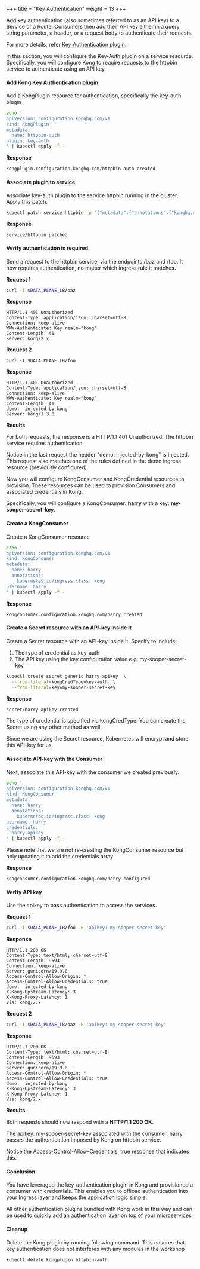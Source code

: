 +++
title = "Key Authentication"
weight = 13
+++

Add key authentication (also sometimes referred to as an API key) to a Service or a Route. Consumers then add their API key either in a query string parameter, a header, or a request body to authenticate their requests.

For more details, refer [Key Authentication plugin](https://docs.konghq.com/hub/kong-inc/key-auth/).

In this section, you will configure the  Key-Auth  plugin on a service resource. Specifically, you will configure Kong to require requests to the httpbin service to authenticate using an API key.

#### Add Kong Key Authentication plugin
Add a KongPlugin resource for authentication, specifically the key-auth plugin

```bash
echo '
apiVersion: configuration.konghq.com/v1
kind: KongPlugin
metadata:
  name: httpbin-auth
plugin: key-auth
' | kubectl apply -f -
```


**Response**

```
kongplugin.configuration.konghq.com/httpbin-auth created
```

#### Associate plugin to service
Associate key-auth plugin to the service httpbin running in the cluster. Apply  this patch. 

```bash
kubectl patch service httpbin -p '{"metadata":{"annotations":{"konghq.com/plugins":"httpbin-auth"}}}'
```

**Response**

```
service/httpbin patched
```

#### Verify authentication is required
Send a request to the httpbin service, via the endpoints  /baz and /foo.  It now requires authentication, no matter which ingress rule it matches. 

**Request 1**

```bash
curl -I $DATA_PLANE_LB/baz
```

**Response**

```
HTTP/1.1 401 Unauthorized
Content-Type: application/json; charset=utf-8
Connection: keep-alive
WWW-Authenticate: Key realm="kong"
Content-Length: 41
Server: kong/2.x
```


**Request 2**

```
curl -I $DATA_PLANE_LB/foo
```

**Response**
```
HTTP/1.1 401 Unauthorized
Content-Type: application/json; charset=utf-8
Connection: keep-alive
WWW-Authenticate: Key realm="kong"
Content-Length: 41
demo:  injected-by-kong
Server: kong/1.3.0
```

**Results**

For both requests, the response is a HTTP/1.1 401 Unauthorized. The httpbin service requires authentication. 

Notice in the last request the header "demo: injected-by-kong" is injected. This request also matches one of the rules defined in the demo ingress resource (previously configured). 

Now you will configure KongConsumer and KongCredential resources to provision. These resources can be used to provision Consumers and associated credentials in Kong.

Specifically, you will configure a KongConsumer: **harry** with a key: **my-sooper-secret-key**. 

#### Create a KongConsumer
Create a KongConsumer resource

```bash
echo '
apiVersion: configuration.konghq.com/v1
kind: KongConsumer
metadata:
  name: harry
  annotations:
    kubernetes.io/ingress.class: kong
username: harry
' | kubectl apply -f -
```


**Response**

```
kongconsumer.configuration.konghq.com/harry created
```

#### Create a Secret resource with an API-key inside it

Create a Secret resource with an API-key inside it. Specify to include:
1. The type of credential as key-auth
2. The API key using the key configuration value e.g. my-sooper-secret-key

```bash
kubectl create secret generic harry-apikey  \
  --from-literal=kongCredType=key-auth  \
  --from-literal=key=my-sooper-secret-key
```

**Response**

```
secret/harry-apikey created
```

The type of credential is specified via kongCredType. You can create the Secret using any other method as well.

Since we are using the Secret resource, Kubernetes will encrypt and store this API-key for us.

#### Associate API-key with the Consumer

Next, associate this API-key with the consumer we created previously.

```bash
echo '
apiVersion: configuration.konghq.com/v1
kind: KongConsumer
metadata:
  name: harry
  annotations:
    kubernetes.io/ingress.class: kong
username: harry
credentials:
- harry-apikey
' | kubectl apply -f -
```

Please note that we are not re-creating the KongConsumer resource but only updating it to add the credentials array:

**Response**

```
kongconsumer.configuration.konghq.com/harry configured
```

#### Verify API key

Use the apikey to pass authentication to access the services.

**Request 1**

```bash
curl -I $DATA_PLANE_LB/foo -H 'apikey: my-sooper-secret-key'
```

**Response**

```
HTTP/1.1 200 OK
Content-Type: text/html; charset=utf-8
Content-Length: 9593
Connection: keep-alive
Server: gunicorn/19.9.0
Access-Control-Allow-Origin: *
Access-Control-Allow-Credentials: true
demo:  injected-by-kong
X-Kong-Upstream-Latency: 3
X-Kong-Proxy-Latency: 1
Via: kong/2.x
```
**Request 2**

```bash
curl -I $DATA_PLANE_LB/baz -H 'apikey: my-sooper-secret-key'
```

**Response**

```
HTTP/1.1 200 OK
Content-Type: text/html; charset=utf-8
Content-Length: 9593
Connection: keep-alive
Server: gunicorn/19.9.0
Access-Control-Allow-Origin: *
Access-Control-Allow-Credentials: true
demo:  injected-by-kong
X-Kong-Upstream-Latency: 3
X-Kong-Proxy-Latency: 1
Via: kong/2.x
```

**Results**

Both requests should now respond with a  **HTTP/1.1 200 OK**.

The apikey: my-sooper-secret-key associated with the consumer: harry passes the authentication imposed by Kong on httpbin service.  

Notice the Access-Control-Allow-Credentials: true response that indicates this. 


#### Conclusion

You have leveraged the key-authentication plugin in Kong and provisioned a consumer with credentials. This enables you to offload authentication into your Ingress layer and keeps the application logic simple.

All other authentication plugins bundled with Kong work in this way and can be used to quickly add an authentication layer on top of your microservices

#### Cleanup

Delete the Kong plugin by running following command. This ensures that key authentication does not interferes with any modules in the workshop

```bash
kubectl delete kongplugin httpbin-auth
```
